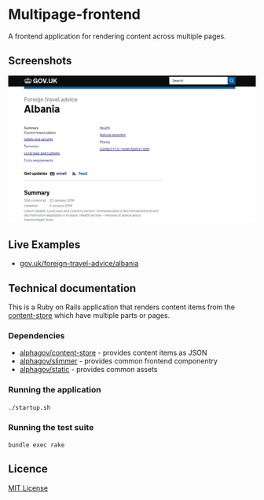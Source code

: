# Multipage-frontend

A frontend application for rendering content across multiple pages.

## Screenshots

![Travel Advice](https://raw.githubusercontent.com/alphagov/multipage-frontend/master/docs/assets/screenshot.png)

## Live Examples

- [gov.uk/foreign-travel-advice/albania](https://www.gov.uk/foreign-travel-advice/albania)

## Technical documentation

This is a Ruby on Rails application that renders content items from the  [content-store](https://github.com/alphagov/content-store) which have multiple parts or pages.

### Dependencies

- [alphagov/content-store](https://github.com/alphagov/content-store) - provides content items as JSON
- [alphagov/slimmer](https://github.com/alphagov/slimmer) - provides common frontend componentry
- [alphagov/static](https://github.com/alphagov/static) - provides common assets

### Running the application

`./startup.sh`

### Running the test suite

`bundle exec rake`

## Licence

[MIT License](LICENCE)

